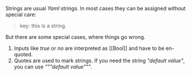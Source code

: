 Strings are usual *Yaml* strings. In most cases they can be assigned without special care:
> key: this is a string.

But there are some special cases, where things go wrong.
1. Inputs like *true* or *no* are interpreted as [[Bool]] and have to be en-quoted.
2. Quotes are used to mark strings. If you need the string *"default value"*, you can use *"""default value"""*. 